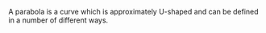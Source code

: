 A parabola is a curve which is approximately U-shaped and can be defined in a number of different ways.